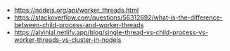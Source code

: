 - https://nodejs.org/api/worker_threads.html
- https://stackoverflow.com/questions/56312692/what-is-the-difference-between-child-process-and-worker-threads
- https://alvinlal.netlify.app/blog/single-thread-vs-child-process-vs-worker-threads-vs-cluster-in-nodejs
